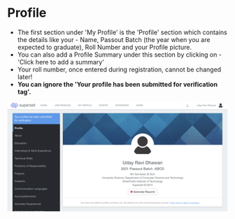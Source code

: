 # Profile

* The first section under 'My Profile' is the 'Profile' section which contains the details like your - Name, Passout Batch \(the year when you are expected to graduate\), Roll Number and your Profile picture. 
* You can also add a Profile Summary under this section by clicking on - 'Click here to add a summary'
* Your roll number, once entered during registration, cannot be changed later!
* **You can ignore the 'Your profile has been submitted for verification tag'.**

![](../../.gitbook/assets/image%20%28176%29.png)



